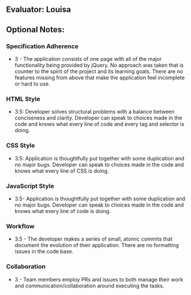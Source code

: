 ## Evaluator: Louisa
## Optional Notes:

### Specification Adherence
* 3 - The application consists of one page with all of the major functionality being provided by jQuery. No approach was taken that is counter to the spirit of the project and its learning goals. There are no features missing from above that make the application feel incomplete or hard to use.

### HTML Style
* 3.5: Developer solves structural problems with a balance between conciseness and clarity. Developer can speak to choices made in the code and knows what every line of code and every tag and selector is doing.

### CSS Style
* 3.5: Application is thoughtfully put together with some duplication and no major bugs. Developer can speak to choices made in the code and knows what every line of CSS is doing.

### JavaScript Style
* 3.5- Application is thoughtfully put together with some duplication and no major bugs. Developer can speak to choices made in the code and knows what every line of code is doing.

### Workflow
* 3.5 - The developer makes a series of small, atomic commits that document the evolution of their application. There are no formatting issues in the code base.

### Collaboration
* 3 - Team members employ PRs and issues to both manage their work and communication/collaboration around executing the tasks.
